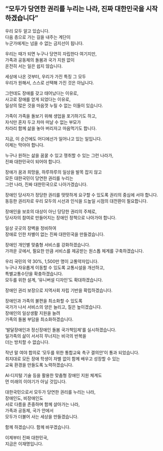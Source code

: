 ## “모두가 당연한 권리를 누리는 나라, 진짜 대한민국을 시작하겠습니다”
우리 모두 알고 있습니다.   
다음 층으로 가는 길을 내주는 계단이  
누군가에게는 넘을 수 없는 금지선이 됩니다.  

우리는 때가 되면 누구나 당연히 자립한다 여기지만,   
가족과 공동체의 돌봄과 국가 지원 없이   
온전히 서는 일은 쉽지 않습니다.  

세상에 나온 것부터, 우리가 가진 특징 그 모두  
우리가 원해서, 스스로 선택해 가진 것은 아닙니다.  

그런데도 장애를 갖고 태어났다는 이유로,  
사고로 장애를 얻게 되었다는 이유로,  
일상의 많은 것을 마음껏 누릴 수 없는 이들이 있습니다.   

가족이 가족을 돌보기 위해 생업을 포기하기도 하고,  
자식만 혼자 두고 차마 떠날 수 없는 부모가  
차라리 함께 삶을 놓아 버리자고 마음먹기도 합니다.   

지금, 이 순간에도 어디에선가 일어나고 있는 일입니다.   
이제는 막아야 합니다.  

누구나 원하는 삶을 꿈꿀 수 있고 쟁취할 수 있는 그런 나라가,   
진짜 대한민국이 되어야 합니다.   

장애가 꿈과 희망을, 하루하루의 일상을 발목 잡지 않고   
모든 대한국민이 당연한 권리를 누리는   
그런 나라, 진짜 대한민국으로 나아가겠습니다.  

장애인 당사자가 정당한 권리를 떳떳하게 요구할 수 있도록 권리의 중심에 서야 합니다.  
동등한 권리자로 우리 모두의 시선과 인식을 드높일 시점의 대전환이 필요합니다.   

장애인을 보호의 대상이 아닌 당당한 권리의 주체로,   
당사자의 참여로 만들어지는 장애인 정책으로 나아가야 합니다.  

일상 곳곳의 장벽을 정비하여  
장애로 인한 차별이 없는 진짜 대한민국을 만들겠습니다.  

장애인 개인별 맞춤형 서비스를 강화하겠습니다.   
가까운 곳에서, 필요한 만큼 서비스를 제공받는 원스톱 체계를 구축하겠습니다.  

우리 국민의 약 30%, 1,500만 명이 교통약자입니다.   
누구나 자유롭게 이동할 수 있도록 교통시설을 개선하고,   
특별교통수단을 확충하겠습니다.   
모두를 위한 설계, ‘유니버설 디자인’도 확대하겠습니다.  

장애인 권리 보장으로 지역사회 자립 기반을 확립하겠습니다.   

장애인과 가족의 불편을 최소화할 수 있도록   
국가가 나서 서비스의 양은 늘리고, 질은 높이겠습니다.   
장애인의 일상생활 지원을 늘려   
가족의 돌봄 부담을 최소화하겠습니다.  

‘발달장애인과 정신장애인 돌봄 국가책임제’를 실시하겠습니다.   
일가족의 삶이 서서히 무너지는 비극의 반복을  
더는 방치할 수 없습니다.  

작년 말 여야 합의로 ‘모두를 위한 통합교육 촉구 결의안’이 통과 되었습니다.  
취지대로 모든 장애 학생이 차별 없이 함께 배우고 성장할 수 있는   
교육 환경을 만들도록 노력하겠습니다.  

AI·디지털 기술 등을 활용한 맞춤형 장애인 지원 체계도  
먼 미래의 이야기가 아닐 것입니다.​  

대한국민으로서 모두가 당연한 권리를 누리는 나라,  
장애인도, 비장애인도  
서로 다름을 존중하며 함께 살아가는 나라,  
가족과 공동체, 국가 안에서   
모두가 더불어 사는 세상을 만들겠습니다.  

함께 하겠습니다. 함께 바꾸겠습니다.  

이제부터 진짜 대한민국,   
지금은 이재명입니다.
